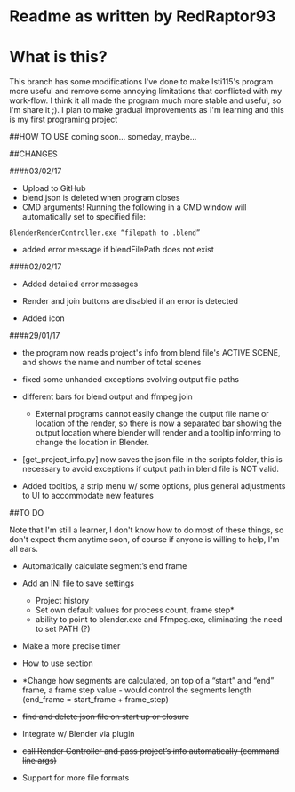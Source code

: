 # Readme as written by RedRaptor93

# What is this?
This branch has some modifications I've done to make Isti115's program more useful and remove some annoying limitations that conflicted with my work-flow. I think it all made the program much more stable and useful, so I'm share it ;). I plan to make gradual improvements as I'm learning and this is my first programing project

##HOW TO USE
coming soon... someday, maybe...

##CHANGES

####03/02/17

- Upload to GitHub
- blend.json is deleted when program closes
- CMD arguments! Running the following in a CMD window will automatically set to specified file: 
```
BlenderRenderController.exe “filepath to .blend”
```
- added error message if blendFilePath does not exist

####02/02/17

- Added detailed error messages

- Render and join buttons are disabled if an error is detected

- Added icon

####29/01/17

- the program now reads project's info from blend file's ACTIVE SCENE, and shows the name and number of total scenes

- fixed some unhanded exceptions evolving output file paths

- different bars for blend output and ffmpeg join

  - External programs cannot easily change the output file name or location of the render, so there is now a separated bar showing the       output location where blender will render and a tooltip informing to change the location in Blender.
  
- [get_project_info.py] now saves the json file in the scripts folder, this is necessary to avoid exceptions if output path in blend       file is NOT valid.

- Added tooltips, a strip menu w/ some options, plus general adjustments to UI to accommodate new features

##TO DO

Note that I'm still a learner, I don't know how to do most of these things, so don't expect them anytime soon, of course if anyone is willing to help, I'm all ears.

- Automatically calculate segment’s end frame

- Add an INI file to save settings
	- Project history
	- Set own default values for process count, frame step*
	- ability to point to blender.exe and Ffmpeg.exe, eliminating the need to set PATH (?)

- Make a more precise timer

- How to use section

- *Change how segments are calculated, on top of a “start” and “end” frame, a frame step value - would control the segments length (end_frame = start_frame + frame_step)

- ~~find and delete json file on start up or closure~~

- Integrate w/ Blender via plugin

- ~~call Render Controller and pass project’s info automatically (command line args)~~

- Support for more file formats
